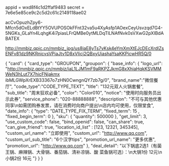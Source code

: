 appid = wxd8f4c1d2ffaf9483
secret = 7e6e5e85ce9c2c5d2c61c2149118ae02

acCvOpuzhZpy6-Mfcn5dOxELdBtYY5OVUPOSOkFFnt32va5u4XyAsfp1AOexCeyUsvzqd7G4-5NGKs_GLaYn4LqhgK4i7piasLFrQMBe0ytMLDqTlLNAfNvk0sVXwG2pXIBdABATEX


http://mmbiz.qpic.cn/mmbiz_jpg/us8iaE8yTs7vKsk4eYmXmXtEJcDEcXrdlZsENFv81dz9NKRnicvsVPiaJtv1D8xVIicj2QBxyUiashaYsaKKPicwHR5Q/0

{ 
"card": {
  "card_type": "GROUPON",
  "groupon": {
      "base_info": {
          "logo_url": 
"http://mmbiz.qpic.cn/mmbiz/iaL1LJM1mF9aRKPZJkmG8xXhiaHqkKSVMMWeN3hLut7X7hicFNjakmx ibMLGWpXrEXB33367o7zHN0CwngnQY7zb7g/0",
          "brand_name":"微信餐厅",
          "code_type":"CODE_TYPE_TEXT",
          "title": "132元双人火锅套餐",
          "sub_title": "周末狂欢必备",
          "color": "Color010",
          "notice": "使用时向服务员出示此券",
          "service_phone": "020-88888888",
          "description": "不可与其他优惠同享\n如需团购券发票，请在消费时向商户提出\n店内均可使用，仅限堂食",
          "date_info": {
              "type": "DATE_TYPE_FIX_TERM",
              "fixed_term": 15 ,
              "fixed_begin_term": 0
          },
          "sku": {
              "quantity": 500000
          },
          "get_limit": 3,
          "use_custom_code": false,
          "bind_openid": false,
          "can_share": true,
        "can_give_friend": true,
          "location_id_list" : [123, 12321, 345345],
          "custom_url_name": "立即使用",
          "custom_url": "http://www.qq.com",
          "custom_url_sub_title": "6个汉字tips",
          "promotion_url_name": "更多优惠",
        "promotion_url": "http://www.qq.com"
      },
      "deal_detail": "以下锅底2选1（有菌王锅、麻辣锅、大骨锅、番茄锅、清补凉锅、酸 菜鱼锅可选）：\n大锅1份 12元\n小锅2份 16元 "}
}
}















